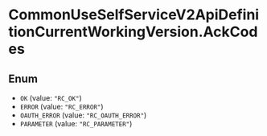 # CommonUseSelfServiceV2ApiDefinitionCurrentWorkingVersion.AckCodes

## Enum

* `OK` (value: `"RC_OK"`)
* `ERROR` (value: `"RC_ERROR"`)
* `OAUTH_ERROR` (value: `"RC_OAUTH_ERROR"`)
* `PARAMETER` (value: `"RC_PARAMETER"`)
